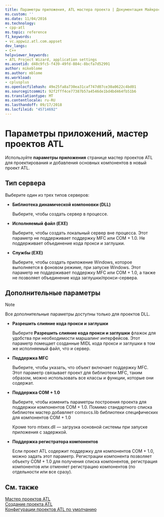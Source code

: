 ```yaml
---
title: Параметры приложения, ATL мастера проекта | Документация Майкрософт
ms.custom: ''
ms.date: 11/04/2016
ms.technology:
- cpp-atl
ms.topic: reference
f1_keywords:
- vc.appwiz.atl.com.appset
dev_langs:
- C++
helpviewer_keywords:
- ATL Project Wizard, application settings
ms.assetid: d48c9fc5-f439-49fd-884c-8bcfa7d52991
author: mikeblome
ms.author: mblome
ms.workload:
- cplusplus
ms.openlocfilehash: 49e25fa8a730ea31caf747d07ce30a0622c4bd01
ms.sourcegitcommit: 92f2fff4ce77387b57a4546de1bd4bd464fb51b6
ms.translationtype: MT
ms.contentlocale: ru-RU
ms.lasthandoff: 09/17/2018
ms.locfileid: "45714692"
---
```

# <a name="application-settings-atl-project-wizard"></a>Параметры приложений, мастер проектов ATL

Используйте **параметры приложения** странице мастер проектов ATL для проектирования и добавления основных компонентов в новый проект ATL.

## <a name="server-type"></a>Тип сервера

Выберите один из трех типов серверов:

- **Библиотека динамической компоновки (DLL)**  

   Выберите, чтобы создать сервер в процессе.

- **Исполняемый файл (EXE)**  

   Выберите, чтобы создать локальный сервер вне процесса. Этот параметр не поддерживает поддержку MFC или COM + 1.0. Не поддерживает объединение кода прокси и заглушки.

- **Службы (EXE)**  

   Выберите, чтобы создать приложение Windows, которое выполняется в фоновом режиме, при запуске Windows. Этот параметр не поддерживает поддержку MFC или COM + 1.0, а также не позволяет объединение кода заглушки/прокси-сервера.

## <a name="additional-options"></a>Дополнительные параметры

> [!NOTE]
> Все дополнительные параметры доступны только для проектов DLL.

- **Разрешить слияние кода прокси и заглушки**  

   Выберите **Разрешить слияние кода прокси и заглушки** флажок для удобства при необходимости маршалинг интерфейсов. Этот параметр помещает созданные MIDL кода прокси и заглушки в том же исполняемый файл, что и сервер.

- **Поддержка MFC**  

   Выберите, чтобы указать, что объект включает поддержку MFC. Этот параметр связывает проект для библиотеки MFC, таким образом, можно использовать все классы и функции, которые они содержат.

- **Поддержка COM + 1.0**  

   Выберите, чтобы изменить параметры построения проекта для поддержки компонентов COM + 1.0. Помимо стандартного списка библиотек мастер добавляет comsvcs.lib библиотеки специфических для компонентов COM + 1.0

   Кроме того mtxex.dll — загрузка основной системы при запуске приложения с задержкой.

- **Поддержка регистратора компонентов**

   Если проект ATL содержит поддержку для компонентов COM + 1.0, можно задать этот параметр. Регистрации компонента позволяет объекту COM + 1.0 для получения списка компонентов, регистрация компонентов или отменяет регистрацию компонентов (по отдельности или все сразу).

## <a name="see-also"></a>См. также

[Мастер проектов ATL](../../atl/reference/atl-project-wizard.md)   
[Создание проекта ATL](../../atl/reference/creating-an-atl-project.md)   
[Конфигурации проектов ATL по умолчанию](../../atl/reference/default-atl-project-configurations.md)

